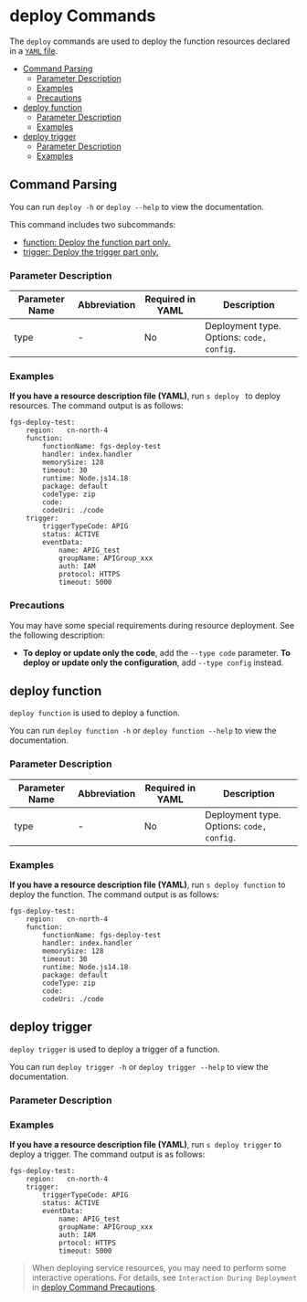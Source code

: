 # deploy Commands

The `deploy` commands are used to deploy the function resources declared in a [`YAML` file](../yaml/readme.md).

  - [Command Parsing](#Command-Parsing)
    - [Parameter Description](#Parameter-Description)
    - [Examples](#Examples)
    - [Precautions](#Precautions)
  - [deploy function](#deploy-function)
    - [Parameter Description](#Parameter-Description-2)
    - [Examples](#Examples-2)
  - [deploy trigger](#deploy-trigger)
    - [Parameter Description](#Parameter-Description-3)
    - [Examples](#Examples-3)

## Command Parsing

You can run `deploy -h` or `deploy --help` to view the documentation.


This command includes two subcommands:

- [function: Deploy the function part only.](#deploy-function)
- [trigger: Deploy the trigger part only.](#deploy-trigger)


### Parameter Description

| Parameter Name  | Abbreviation| Required in YAML| Description                                                    |
| ---------- | -------- | -------------- | ------------------------------------------------------------ |
| type       | -        | No          | Deployment type. Options: `code, config`.                          |


### Examples

**If you have a resource description file (YAML)**, run `s deploy ` to deploy resources. The command output is as follows:

```text
fgs-deploy-test: 
    region:   cn-north-4
    function: 
        functionName: fgs-deploy-test
        handler: index.handler
        memorySize: 128
        timeout: 30
        runtime: Node.js14.18
        package: default
        codeType: zip
        code:
        codeUri: ./code
    trigger:
        triggerTypeCode: APIG
        status: ACTIVE
        eventData:
            name: APIG_test
            groupName: APIGroup_xxx
            auth: IAM
            protocol: HTTPS
            timeout: 5000
```

### Precautions

You may have some special requirements during resource deployment. See the following description:

- **To deploy or update only the code**, add the `--type code` parameter. **To deploy or update only the configuration**, add `--type config` instead.

## deploy function

`deploy function` is used to deploy a function.

You can run `deploy function -h` or `deploy function --help` to view the documentation.

### Parameter Description

| Parameter Name   | Abbreviation| Required in YAML| Description                                                    |
| ----------- | -------- | -------------- | ------------------------------------------------------------ |
| type        | -        | No          | Deployment type. Options: `code, config`.                          |


### Examples

**If you have a resource description file (YAML)**, run `s deploy function` to deploy the function. The command output is as follows:

```text
fgs-deploy-test: 
    region:   cn-north-4
    function: 
        functionName: fgs-deploy-test
        handler: index.handler
        memorySize: 128
        timeout: 30
        runtime: Node.js14.18
        package: default
        codeType: zip
        code:
        codeUri: ./code
```


## deploy trigger

`deploy trigger` is used to deploy a trigger of a function.

You can run `deploy trigger -h` or `deploy trigger --help` to view the documentation.

### Parameter Description

### Examples

**If you have a resource description file (YAML)**, run `s deploy trigger` to deploy a trigger. The command output is as follows:

```text
fgs-deploy-test: 
    region:   cn-north-4
    trigger:
        triggerTypeCode: APIG
        status: ACTIVE
        eventData:
            name: APIG_test
            groupName: APIGroup_xxx
            auth: IAM
            prtocol: HTTPS
            timeout: 5000
```

> When deploying service resources, you may need to perform some interactive operations. For details, see `Interaction During Deployment` in [deploy Command Precautions](#Precautions).
